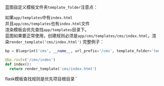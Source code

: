 蓝图自定义模板文件夹`template_folder`注意点：  

如果`app/templates`中有`index.html`  
并且`app/cms/templates`也有`index.html`文件  
渲染模板会优先查找`app/templates`目录下。  
蓝图如果要正常使用，创建规则必须是`app/cms/templates/cms/index.html`，渲染`render_template('cms/index.html')`
完整例子：
```python
bp = Blueprint('cms', __name__, url_prefix='/cms', template_folder='templates')

@bp.route('/cms/index')
def index():
  return render_template('cms/index.html'）
```
flask模板查找规则是优先项目根目录``
